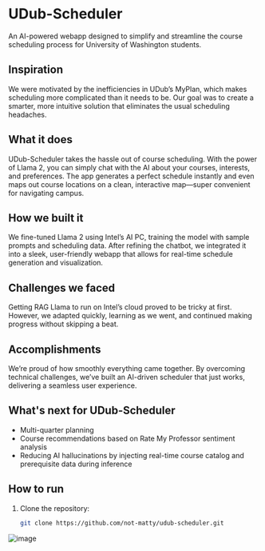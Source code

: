 # UDub-Scheduler

An AI-powered webapp designed to simplify and streamline the course scheduling process for University of Washington students.

## Inspiration
We were motivated by the inefficiencies in UDub’s MyPlan, which makes scheduling more complicated than it needs to be. Our goal was to create a smarter, more intuitive solution that eliminates the usual scheduling headaches.

## What it does
UDub-Scheduler takes the hassle out of course scheduling. With the power of Llama 2, you can simply chat with the AI about your courses, interests, and preferences. The app generates a perfect schedule instantly and even maps out course locations on a clean, interactive map—super convenient for navigating campus.

## How we built it
We fine-tuned Llama 2 using Intel’s AI PC, training the model with sample prompts and scheduling data. After refining the chatbot, we integrated it into a sleek, user-friendly webapp that allows for real-time schedule generation and visualization.

## Challenges we faced
Getting RAG Llama to run on Intel’s cloud proved to be tricky at first. However, we adapted quickly, learning as we went, and continued making progress without skipping a beat.

## Accomplishments
We’re proud of how smoothly everything came together. By overcoming technical challenges, we’ve built an AI-driven scheduler that just works, delivering a seamless user experience.

## What's next for UDub-Scheduler
- Multi-quarter planning
- Course recommendations based on Rate My Professor sentiment analysis
- Reducing AI hallucinations by injecting real-time course catalog and prerequisite data during inference

## How to run
1. Clone the repository:
   ```bash
   git clone https://github.com/not-matty/udub-scheduler.git
![image](https://github.com/user-attachments/assets/86ed0881-d5e4-4d8b-82e1-1979d9538e76)
